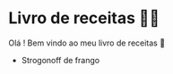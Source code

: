 # Livro de receitas :man_cook:

Olá ! Bem vindo ao meu livro de receitas :wave:

* Strogonoff de frango

